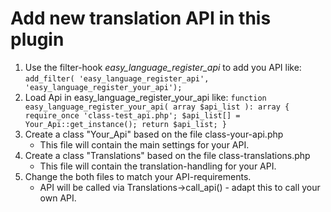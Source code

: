 # Add new translation API in this plugin

1. Use the filter-hook _easy_language_register_api_ to add you API like:
   `add_filter( 'easy_language_register_api', 'easy_language_register_your_api');`
2. Load Api in easy_language_register_your_api like: `function easy_language_register_your_api( array $api_list ): array {
   require_once 'class-test_api.php';
   $api_list[] = Your_Api::get_instance();
   return $api_list;
   }
`
3. Create a class "Your_Api" based on the file class-your-api.php
   - This file will contain the main settings for your API.
4. Create a class "Translations" based on the file class-translations.php
   - This file will contain the translation-handling for your API.
5. Change the both files to match your API-requirements.
   - API will be called via Translations->call_api() - adapt this to call your own API.